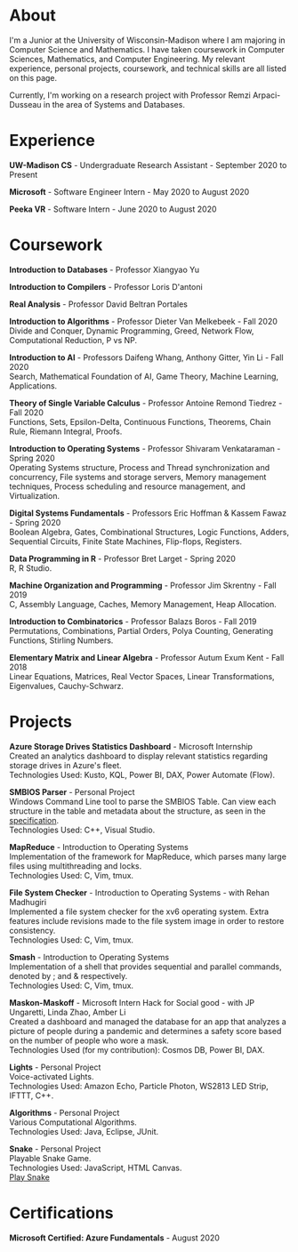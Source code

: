 # About
I'm a Junior at the University of Wisconsin-Madison where I am majoring in Computer Science and Mathematics. I have taken coursework in Computer Sciences, Mathematics, and Computer Engineering. My relevant experience, personal projects, coursework, and technical skills are all listed on this page.

Currently, I'm working on a research project with Professor Remzi Arpaci-Dusseau in the area of Systems and Databases.

# Experience
**UW-Madison CS** - Undergraduate Research Assistant - September 2020 to Present  

**Microsoft** - Software Engineer Intern - May 2020 to August 2020  

**Peeka VR** - Software Intern - June 2020 to August 2020  

# Coursework
**Introduction to Databases** - Professor Xiangyao Yu  

**Introduction to Compilers** - Professor Loris D'antoni  

**Real Analysis** - Professor David Beltran Portales  

**Introduction to Algorithms** - Professor Dieter Van Melkebeek - Fall 2020  
Divide and Conquer, Dynamic Programming, Greed, Network Flow, Computational Reduction, P vs NP.

**Introduction to AI** - Professors Daifeng Whang, Anthony Gitter, Yin Li - Fall 2020  
Search, Mathematical Foundation of AI, Game Theory, Machine Learning, Applications.

**Theory of Single Variable Calculus** - Professor Antoine Remond Tiedrez - Fall 2020  
Functions, Sets, Epsilon-Delta, Continuous Functions, Theorems, Chain Rule, Riemann Integral, Proofs. 

**Introduction to Operating Systems** - Professor Shivaram Venkataraman - Spring 2020  
Operating Systems structure, Process and Thread synchronization and concurrency, File systems and storage servers, Memory management techniques, Process scheduling and resource management, and Virtualization.  

**Digital Systems Fundamentals** - Professors Eric Hoffman & Kassem Fawaz - Spring 2020  
Boolean Algebra, Gates, Combinational Structures, Logic Functions, Adders, Sequential Circuits, Finite State Machines, Flip-flops, Registers.  

**Data Programming in R** - Professor Bret Larget - Spring 2020  
R, R Studio.  

**Machine Organization and Programming** - Professor Jim Skrentny - Fall 2019  
C, Assembly Language, Caches, Memory Management, Heap Allocation.  

**Introduction to Combinatorics** - Professor Balazs Boros - Fall 2019  
Permutations, Combinations, Partial Orders, Polya Counting, Generating Functions, Stirling Numbers.  

**Elementary Matrix and Linear Algebra** - Professor Autum Exum Kent - Fall 2018  
Linear Equations, Matrices, Real Vector Spaces, Linear Transformations, Eigenvalues, Cauchy-Schwarz.  

# Projects
**Azure Storage Drives Statistics Dashboard** - Microsoft Internship  
Created an analytics dashboard to display relevant statistics regarding storage drives in Azure's fleet.  
Technologies Used: Kusto, KQL, Power BI, DAX, Power Automate (Flow).  

**SMBIOS Parser** - Personal Project  
Windows Command Line tool to parse the SMBIOS Table. Can view each structure in the table and metadata about the structure, as seen in the [specification](https://www.dmtf.org/sites/default/files/standards/documents/DSP0134_3.0.0.pdf).  
Technologies Used: C++, Visual Studio.

**MapReduce** - Introduction to Operating Systems  
Implementation of the framework for MapReduce, which parses many large files using multithreading and locks.  
Technologies Used: C, Vim, tmux.

**File System Checker** - Introduction to Operating Systems - with Rehan Madhugiri  
Implemented a file system checker for the xv6 operating system. Extra features include revisions made to the file system image in order to restore consistency.  
Technologies Used: C, Vim, tmux.

**Smash** - Introduction to Operating Systems  
Implementation of a shell that provides sequential and parallel commands, denoted by ; and & respectively.  
Technologies Used: C, Vim, tmux.

**Maskon-Maskoff** - Microsoft Intern Hack for Social good - with JP Ungaretti, Linda Zhao, Amber Li  
Created a dashboard and managed the database for an app that analyzes a picture of people during a pandemic and determines a safety score based on the number of people who wore a mask.  
Technologies Used (for my contribution): Cosmos DB, Power BI, DAX.

**Lights** - Personal Project  
Voice-activated Lights.  
Technologies Used: Amazon Echo, Particle Photon, WS2813 LED Strip, IFTTT, C++.

**Algorithms** - Personal Project  
Various Computational Algorithms.  
Technologies Used: Java, Eclipse, JUnit.

**Snake** - Personal Project  
Playable Snake Game.  
Technologies Used: JavaScript, HTML Canvas.  
[Play Snake](https://saibulusu.github.io/Snake/)

# Certifications
**Microsoft Certified: Azure Fundamentals** - August 2020  
